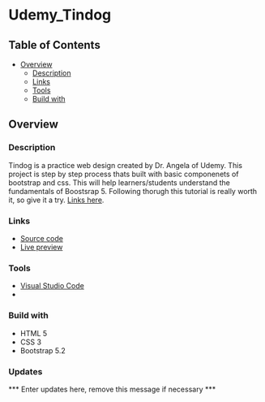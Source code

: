 # Udemy_Tindog

## Table of Contents

- [Overview](#overview)
  - [Description](#description)
  - [Links](#links)
  - [Tools](#tools)
  - [Build with](#buiid)

## Overview

### Description
Tindog is a practice web design created by Dr. Angela of Udemy. This project is step by step process thats built with basic componenets of bootstrap and css. This will help learners/students understand the fundamentals of Boostsrap 5. Following thorugh this tutorial is really worth it, so give it a try. [Links here](https://www.udemy.com/course/the-complete-web-development-bootcamp/).

### Links
- [Source code](https://github.com/Carlozzzzz/Udemy_Tindog)
- [Live preview](https://carlozzzzz.github.io/Udemy_Tindog/)

### Tools
- [Visual Studio Code](https://code.visualstudio.com/)
- 

### Build with
- HTML 5
- CSS 3
- Bootstrap 5.2

### Updates
*** Enter updates here, remove this message if necessary ***
